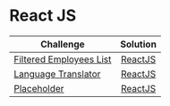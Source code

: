 # React JS


| Challenge                                                                   |                         Solution                          |
| --------------------------------------------------------------------------- | :-------------------------------------------------------: |
| [Filtered Employees List](https://www.hackerrank.com/challenges/react-filtered-employee/problem) | [ReactJS](a71d98ad-591b-4997-8d94-642d506ca520/src/components/EmployeesList.js) |
| [Language Translator](https://www.hackerrank.com/challenges/java-primality-test) | [ReactJS]() |
| [Placeholder](https://www.hackerrank.com/challenges/java-biginteger)         |    [ReactJS]()    |

